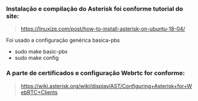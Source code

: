 ### Instalação e compilação do Asterisk foi conforme tutorial do site:
> https://linuxize.com/post/how-to-install-asterisk-on-ubuntu-18-04/

Foi usado a configuração genérica basica-pbs

* sudo make basic-pbx
* sudo make config

### A parte de certificados e configuração Webrtc for conforme:

> https://wiki.asterisk.org/wiki/display/AST/Configuring+Asterisk+for+WebRTC+Clients
